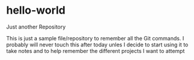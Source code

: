 # hello-world
Just another Repository

This is just a sample file/repository to remember all the Git commands.
I probably will never touch this after today unles I decide to start using it to take 
notes and to help remember the different projects I want to attempt
